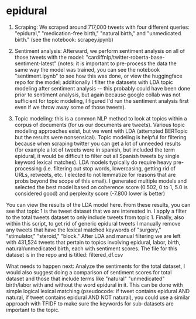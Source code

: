 # epidural

1. Scraping: We scraped around 717,000 tweets with four different queries: "epidural," "medication-free birth," "natural birth," and "unmedicated birth." (see the notebook: scrapey.ipynb)

2. Sentiment analysis: Afterward, we perform sentiment analysis on all of those tweets with the model: "cardiffnlp/twitter-roberta-base-sentiment-latest" (notes: it is important to pre-process the data the same way the model was trained, you can see the notebook "sentiment.ipynb" to see how this was done, or view the huggingface repo for the model; additionally I filter the datasets with LDA topic modeling after sentiment analysis -- this probably could have been done prior to sentiment analysis, but again because google collab was not sufficient for topic modeling, I figured I'd run the sentiment analysis first even if we throw away some of those tweets).

3. Topic modeling: this is a common NLP method to look at topics within a corpus of documents (for us our documents are tweets). Various topic modeling approaches exist, but we went with LDA (attempted BERTopic but the results were nonsensical). Topic modeling is helpful for filtering because when scraping twitter you can get a lot of unneeded results (for example a lot of tweets were in spanish, but included the term epidural, it would be difficult to filter out all Spanish tweets by single keyword lexical matches). LDA models typically do require heavy pre-processing (i.e. filtering out stop words, lowercasing, getting rid of URLs, retweets, etc. I elected to not lemmatize for reasons that are probs beyond the scope of this email). I generated multiple models and selected the best model based on coherence score (0.502, 0 to 1, 5.0 is considered good) and perplexity score (-7.800 lower is better) 

You can view the results of the LDA model here. From these results, you can see that topic 1 is the tweet dataset that we are interested in. I apply a filter to the total tweets dataset to only include tweets from topic 1. Finally, also within this script, to get rid of generic epidural tweets I manually remove any tweets that have the lexical matched keywords of "surgery," "stimulator," "steroid," "block." After LDA and manual filtering we are left with 431,524 tweets that pertain to topics involving epidural, labor, birth, natural/unmedicated birth, each with sentiment scores. The file for this dataset is in the repo and is titled: filtered_df.csv

What needs to happen next:
Analyze the sentiments for the total dataset, I would also suggest doing a comparison of sentiment scores for total dataset and those that include terms like "natural" "unmedicated" birth/labor with and without the word epidural in it. This can be done with simple logical lexical matching (pseudocode: if tweet contains epidural AND natural, if tweet contains epidural AND NOT natural), you could use a similar approach with TFIDF to make sure the keywords for sub-datasets are important to the topic. 
